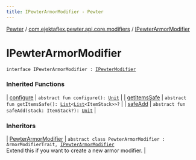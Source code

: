 ```yaml
---
title: IPewterArmorModifier - Pewter
---
```


[Pewter](../index.html) / [com.ejektaflex.pewter.api.core.modifiers](index.html) / [IPewterArmorModifier](./-i-pewter-armor-modifier.html)

# IPewterArmorModifier

`interface IPewterArmorModifier : `[`IPewterModifier`](-i-pewter-modifier/index.html)

### Inherited Functions

| [configure](-i-pewter-modifier/configure.html) | `abstract fun configure(): `[`Unit`](https://kotlinlang.org/api/latest/jvm/stdlib/kotlin/-unit/index.html) |
| [getItemsSafe](-i-pewter-modifier/get-items-safe.html) | `abstract fun getItemsSafe(): `[`List`](https://kotlinlang.org/api/latest/jvm/stdlib/kotlin.collections/-list/index.html)`<`[`List`](https://kotlinlang.org/api/latest/jvm/stdlib/kotlin.collections/-list/index.html)`<ItemStack>>?` |
| [safeAdd](-i-pewter-modifier/safe-add.html) | `abstract fun safeAdd(stack: ItemStack?): `[`Unit`](https://kotlinlang.org/api/latest/jvm/stdlib/kotlin/-unit/index.html) |

### Inheritors

| [PewterArmorModifier](-pewter-armor-modifier/index.html) | `abstract class PewterArmorModifier : ArmorModifierTrait, `[`IPewterArmorModifier`](./-i-pewter-armor-modifier.html)<br>Extend this if you want to create a new armor modifier. |

